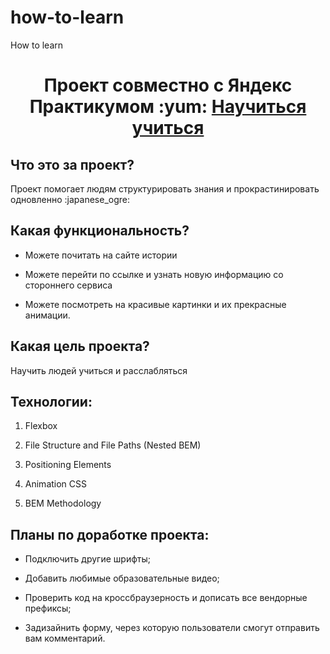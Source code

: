 # how-to-learn
How to learn
<h1 align="center">Проект совместно с Яндекс Практикумом :yum: <a href="https://vildanarazumova.github.io/how-to-learn/index.html" target="_blank">Научиться учиться</a> 
<h2>Что это за проект?</h2>
<p>Проект помогает людям структурировать знания и прокрастинировать одновленно :japanese_ogre:</p2>
<h2>Какая функциональность?</h2>

- Можете почитать на сайте истории

- Можете перейти по ссылке и узнать новую информацию со стороннего сервиса

- Можете посмотреть на красивые картинки и их прекрасные анимации.

<h2>Какая цель проекта?</h2>
<p>Научить людей учиться и расслабляться</p2>
<h2>Технологии:</h2>

1. Flexbox

2. File Structure and File Paths (Nested BEM)

3. Positioning Elements

4. Animation CSS

5. BEM Methodology

<h2>Планы по доработке проекта:</h2>

- Подключить другие шрифты;

- Добавить любимые образовательные видео;

- Проверить код на кроссбраузерность и дописать все вендорные префиксы;

- Задизайнить форму, через которую пользователи смогут отправить вам комментарий.





